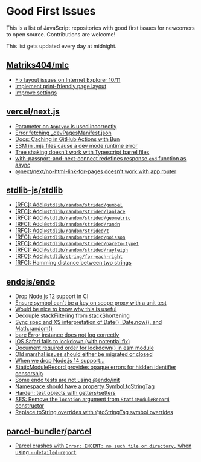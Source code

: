 # Good First Issues

This is a list of JavaScript repositories with good first issues for newcomers to open source. Contributions are welcome!

This list gets updated every day at midnight.

## [Matriks404/mlc](https://github.com/Matriks404/mlc)

- [Fix layout issues on Internet Explorer 10/11](https://github.com/Matriks404/mlc/issues/31)
- [Implement print-friendly page layout](https://github.com/Matriks404/mlc/issues/30)
- [Improve settings](https://github.com/Matriks404/mlc/issues/21)

## [vercel/next.js](https://github.com/vercel/next.js)

- [Parameter on `AppType` is used incorrectly](https://github.com/vercel/next.js/issues/42846)
- [Error fetching _devPagesManifest.json](https://github.com/vercel/next.js/issues/17274)
- [Docs: Caching in GitHub Actions with Bun](https://github.com/vercel/next.js/issues/57079)
- [ESM in .mjs files cause a dev mode runtime error](https://github.com/vercel/next.js/issues/17806)
- [Tree shaking doesn't work with Typescript barrel files](https://github.com/vercel/next.js/issues/12557)
- [with-passport-and-next-connect redefines response `end` function as async](https://github.com/vercel/next.js/issues/51628)
- [@next/next/no-html-link-for-pages doesn't work with app router](https://github.com/vercel/next.js/issues/51742)

## [stdlib-js/stdlib](https://github.com/stdlib-js/stdlib)

- [[RFC]: Add `@stdlib/random/strided/gumbel`](https://github.com/stdlib-js/stdlib/issues/938)
- [[RFC]: Add `@stdlib/random/strided/laplace`](https://github.com/stdlib-js/stdlib/issues/940)
- [[RFC]: Add `@stdlib/random/strided/geometric`](https://github.com/stdlib-js/stdlib/issues/887)
- [[RFC]: Add `@stdlib/random/strided/randn`](https://github.com/stdlib-js/stdlib/issues/867)
- [[RFC]: Add `@stdlib/random/strided/t`](https://github.com/stdlib-js/stdlib/issues/890)
- [[RFC]: Add `@stdlib/random/strided/poisson`](https://github.com/stdlib-js/stdlib/issues/888)
- [[RFC]: Add `@stdlib/random/strided/pareto-type1`](https://github.com/stdlib-js/stdlib/issues/950)
- [[RFC]: Add `@stdlib/random/strided/rayleigh`](https://github.com/stdlib-js/stdlib/issues/889)
- [[RFC]: Add `@stdlib/string/for-each-right`](https://github.com/stdlib-js/stdlib/issues/856)
- [[RFC]: Hamming distance between two strings](https://github.com/stdlib-js/stdlib/issues/836)

## [endojs/endo](https://github.com/endojs/endo)

- [Drop Node.js 12 support in CI](https://github.com/endojs/endo/issues/1046)
- [Ensure symbol can't be a key on scope proxy with a unit test](https://github.com/endojs/endo/issues/1240)
- [Would be nice to know why this is useful](https://github.com/endojs/endo/issues/289)
- [Decouple stackFiltering from stackShortening](https://github.com/endojs/endo/issues/913)
- [Sync spec and XS interpretation of Date(), Date.now(), and Math.random()](https://github.com/endojs/endo/issues/934)
- [bare Error instance does not log correctly](https://github.com/endojs/endo/issues/944)
- [iOS Safari fails to lockdown (with potential fix)](https://github.com/endojs/endo/issues/947)
- [Document required order for lockdown() in esm module](https://github.com/endojs/endo/issues/957)
- [Old marshal issues should either be migrated or closed](https://github.com/endojs/endo/issues/991)
- [When we drop Node.js 14 support…](https://github.com/endojs/endo/issues/1053)
- [StaticModuleRecord provides opaque errors for hidden identifier censorship](https://github.com/endojs/endo/issues/1124)
- [Some endo tests are not using @endo/init](https://github.com/endojs/endo/issues/1298)
- [Namespace should have a property Symbol.toStringTag](https://github.com/endojs/endo/issues/58)
- [Harden: test objects with getters/setters](https://github.com/endojs/endo/issues/87)
- [SES: Remove the `location` argument from `StaticModuleRecord` constructor](https://github.com/endojs/endo/issues/522)
- [Replace toString overrides with @toStringTag symbol overrides](https://github.com/endojs/endo/issues/676)

## [parcel-bundler/parcel](https://github.com/parcel-bundler/parcel)

- [Parcel crashes with `Error: ENOENT: no such file or directory,` when using `--detailed-report`](https://github.com/parcel-bundler/parcel/issues/7816)

